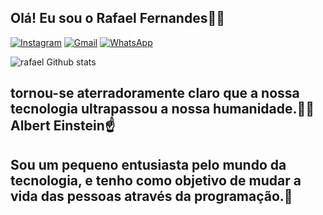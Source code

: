 
## Olá! Eu sou o Rafael Fernandes✌🏻
[![Instagram](https://img.shields.io/badge/Instagram-E4405F?style-for-the-badge&logo=instagram&logoColor=white)](https://instagram.com/rafael_fernandes020)
[![Gmail](https://img.shields.io/badge/Gmail-E4405F?style-for-the-badge&logo=Gmail&logoColor=white)](https://Gmail.com/josepatrickhotmail710@gmail.com)
[![WhatsApp](https://img.shields.io/badge/WhatsApp-E4405F?style-for-the-badge&logo=WhatsApp&logoColor=white)](https://WhatsApp.com/+558499603084)

![rafael Github stats](https://github-readme-stats.vercel.app/api?username=RafaelFernaa&show_icons=true&theme=tokyonight)

## tornou-se aterradoramente claro que a nossa tecnologia ultrapassou a nossa humanidade.👾👀 Albert Einstein☝

## Sou um pequeno entusiasta pelo mundo da tecnologia, e tenho como objetivo de mudar a vida das pessoas através da programação.💙
